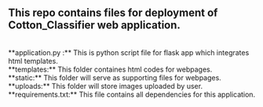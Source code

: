 ## This repo contains files for deployment of Cotton_Classifier web application.
<br>
**application.py :** This is python script file for flask app which integrates html templates.
<br>
**templates:** This folder containes html codes for webpages.
<br>
**static:** This folder will serve as supporting files for webpages.
<br>
**uploads:** This folder will store images uploaded by user.
<br>
**requirements.txt:** This file contains all dependencies for this application.
